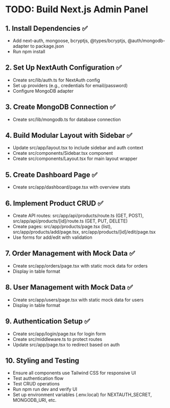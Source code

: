 # TODO: Build Next.js Admin Panel

## 1. Install Dependencies ✅
- Add next-auth, mongoose, bcryptjs, @types/bcryptjs, @auth/mongodb-adapter to package.json
- Run npm install

## 2. Set Up NextAuth Configuration ✅
- Create src/lib/auth.ts for NextAuth config
- Set up providers (e.g., credentials for email/password)
- Configure MongoDB adapter

## 3. Create MongoDB Connection ✅
- Create src/lib/mongodb.ts for database connection

## 4. Build Modular Layout with Sidebar ✅
- Update src/app/layout.tsx to include sidebar and auth context
- Create src/components/Sidebar.tsx component
- Create src/components/Layout.tsx for main layout wrapper

## 5. Create Dashboard Page ✅
- Create src/app/dashboard/page.tsx with overview stats

## 6. Implement Product CRUD ✅
- Create API routes: src/app/api/products/route.ts (GET, POST), src/app/api/products/[id]/route.ts (GET, PUT, DELETE)
- Create pages: src/app/products/page.tsx (list), src/app/products/add/page.tsx, src/app/products/[id]/edit/page.tsx
- Use forms for add/edit with validation

## 7. Order Management with Mock Data ✅
- Create src/app/orders/page.tsx with static mock data for orders
- Display in table format

## 8. User Management with Mock Data ✅
- Create src/app/users/page.tsx with static mock data for users
- Display in table format

## 9. Authentication Setup ✅
- Create src/app/login/page.tsx for login form
- Create src/middleware.ts to protect routes
- Update src/app/page.tsx to redirect based on auth

## 10. Styling and Testing
- Ensure all components use Tailwind CSS for responsive UI
- Test authentication flow
- Test CRUD operations
- Run npm run dev and verify UI
- Set up environment variables (.env.local) for NEXTAUTH_SECRET, MONGODB_URI, etc.
